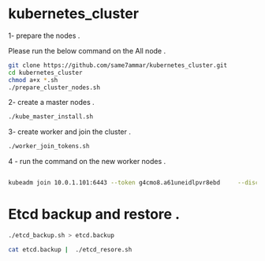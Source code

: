 # kubernetes_cluster
1- prepare the nodes .

Please run the below command on the All node .

```bash
git clone https://github.com/same7ammar/kubernetes_cluster.git
cd kubernetes_cluster
chmod a+x *.sh
./prepare_cluster_nodes.sh
```

2- create a master nodes .

```bash
./kube_master_install.sh
```


3- create worker and join the cluster .

```bash
./worker_join_tokens.sh
```

4 - run the command on the new worker nodes .
```bash

kubeadm join 10.0.1.101:6443 --token g4cmo8.a61uneidlpvr8ebd     --discovery-token-ca-cert-hash sha256:f4000a9db2c7141d9625e78cdaf1563f09b7048c6c8d5f55d517392d5a1fdb8d

```

# Etcd backup and restore .
```bash
./etcd_backup.sh > etcd.backup 

```

```bash
cat etcd.backup |  ./etcd_resore.sh 
```
